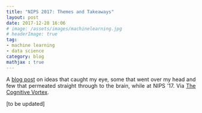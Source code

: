 ```yaml
---
title: "NIPS 2017: Themes and Takeaways"
layout: post
date: 2017-12-28 16:06
# image: /assets/images/machinelearning.jpg
# headerImage: true
tag:
- machine learning
- data science
category: blog
mathjax : true
---
```

<p style='text-align: justify;'>
A <a target="_blank" href='https://thecognitivevortex.wordpress.com/2017/12/27/nips-2017-themes-and-takeaways/'>blog post</a> on ideas that caught my eye, some that went over my head and few that permeated straight through to the brain, while at NIPS ’17. 
Via <a target="_blank" href='https://thecognitivevortex.wordpress.com/'>The Cognitive Vortex</a>. 


</p>

[to be updated]

